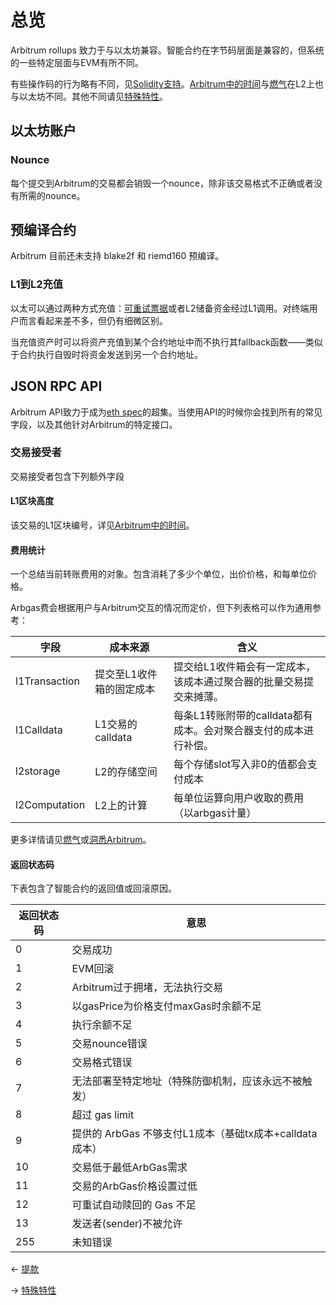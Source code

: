 # 总览


Arbitrum rollups 致力于与以太坊兼容。智能合约在字节码层面是兼容的，但系统的一些特定层面与EVM有所不同。

有些操作码的行为略有不同，见[Solidity支持](Solidity支持.md)。[Arbitrum中的时间](区块编号和时间.md)与[燃气](ArbGas与运行时.md)在L2上也与以太坊不同。其他不同请见[特殊特性](特殊特性.md)。


## 以太坊账户
### Nounce
每个提交到Arbitrum的交易都会销毁一个nounce，除非该交易格式不正确或者没有所需的nounce。

## 预编译合约
Arbitrum 目前还未支持 blake2f 和 riemd160 预编译。

### L1到L2充值
以太可以通过两种方式充值：[可重试票据](../L1和L2互通性/Layers间的通信.md)或者L2储备资金经过L1调用。对终端用户而言看起来差不多，但仍有细微区别。

当充值资产时可以将资产充值到某个合约地址中而不执行其fallback函数——类似于合约执行自毁时将资金发送到另一个合约地址。

## JSON RPC API
Arbitrum API致力于成为[eth spec](https://eth.wiki/json-rpc/API)的超集。当使用API的时候你会找到所有的常见字段，以及其他针对Arbitrum的特定接口。

### 交易接受者
交易接受者包含下列额外字段

#### L1区块高度

该交易的L1区块编号，详见[Arbitrum中的时间](4_区块编号和时间.md)。

#### 费用统计
一个总结当前转账费用的对象。包含消耗了多少个单位，出价价格，和每单位价格。

Arbgas费会根据用户与Arbitrum交互的情况而定价，但下列表格可以作为通用参考：

| 字段          | 成本来源                 | 含义                                                               |
| ----          | ----                     | ----                                                               |
| l1Transaction | 提交至L1收件箱的固定成本 | 提交给L1收件箱会有一定成本，该成本通过聚合器的批量交易提交来摊薄。 |
| l1Calldata    | L1交易的calldata         | 每条L1转账附带的calldata都有成本。会对聚合器支付的成本进行补偿。   |
| l2storage     | L2的存储空间             | 每个存储slot写入非0的值都会支付成本                                |
| l2Computation | L2上的计算               | 每单位运算向用户收取的费用（以arbgas计量）                         |

更多详情请见[燃气](5_ArbGas与运行时.md)或[洞悉Arbitrum](../2_深入理解协议/1_洞悉Arbitrum.md)。

#### 返回状态码
下表包含了智能合约的返回值或回滚原因。

| 返回状态码	 | 意思                                               |
|          ---- | ----                                                  |
|           0	 | 交易成功                                              |
|             1 | EVM回滚                                               |
|             2 | Arbitrum过于拥堵，无法执行交易                        |
|             3 | 以gasPrice为价格支付maxGas时余额不足                  |
|             4 | 执行余额不足                                          |
|             5 | 交易nounce错误                                        |
|             6 | 交易格式错误                                          |
|             7 | 无法部署至特定地址（特殊防御机制，应该永远不被触发）  |
|             8 | 超过 gas limit                                         |
|             9 | 提供的 ArbGas 不够支付L1成本（基础tx成本+calldata成本） |
|            10 | 交易低于最低ArbGas需求                                |
|            11 | 交易的ArbGas价格设置过低                              |
|            12 | 可重试自动赎回的 Gas 不足                             |
|            13 | 发送者(sender)不被允许                          |
|           255 | 未知错误                                              |


← [提款](../L1和L2互通性/提款.md)

→ [特殊特性](./特殊特性.md)











